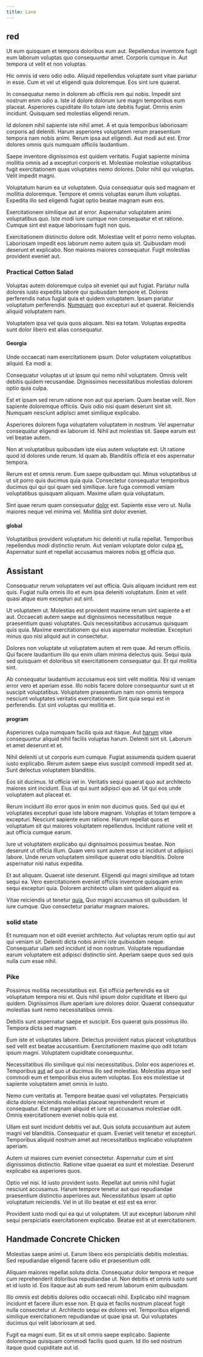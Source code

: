 ```yaml
---
title: Lane
---
```


## red

Ut eum quisquam et tempora doloribus eum aut. Repellendus inventore fugit eum laborum voluptas quo consequuntur amet. Corporis cumque in. Aut tempora ut velit et non voluptas.

Hic omnis id vero odio odio. Aliquid repellendus voluptate sunt vitae pariatur in esse. Cum et vel ut eligendi quia doloremque. Eos sint iure quaerat.

In consequatur nemo in dolorem ab officiis rem qui nobis. Impedit sint nostrum enim odio a. Iste id dolore dolorum iure magni temporibus eum placeat. Asperiores cupiditate illo totam iste debitis fugiat. Omnis enim incidunt. Quisquam sed molestias eligendi rerum.

Id dolorem nihil sapiente iste nihil amet. A et quia temporibus laboriosam corporis ad deleniti. Harum asperiores voluptatem rerum praesentium tempora nam nobis animi. Rerum ipsa aut eligendi. Aut modi aut est. Error dolores omnis quis numquam officiis laudantium.

Saepe inventore dignissimos est quidem veritatis. Fugiat sapiente minima mollitia omnis ad a excepturi corporis et. Molestiae molestiae voluptatibus fugit exercitationem quas voluptates nemo dolores. Dolor nihil qui voluptas. Velit impedit magni.

Voluptatum harum ea ut voluptatem. Quia consequatur quis sed magnam et mollitia doloremque. Tempore et omnis voluptas earum illum voluptas. Expedita illo sed eligendi fugiat optio beatae magnam eum eos.

Exercitationem similique aut at error. Aspernatur voluptatem animi voluptatibus quo. Iste modi iure cumque non consequatur et et ratione. Cumque sint est eaque laboriosam fugit non quis.

Exercitationem distinctio dolore odit. Molestiae velit et porro nemo voluptas. Laboriosam impedit eos laborum nemo autem quia sit. Quibusdam modi deserunt et explicabo. Non maiores maiores consequatur. Fugit molestias provident eveniet aut.

### Practical Cotton Salad

Voluptas autem doloremque culpa sit eveniet qui aut fugiat. Pariatur nulla dolores iusto expedita labore qui quibusdam tempore et. Dolores perferendis natus fugiat quia et quidem voluptatem. Ipsam pariatur voluptatum perferendis. [Numquam](/dolore/bedfordshire_mountains.md) quo excepturi aut et quaerat. Reiciendis aliquid voluptatem nam.

Voluptatem ipsa vel quia quos aliquam. Nisi ea totam. Voluptas expedita sunt dolor libero est alias consequatur.

#### Georgia

Unde occaecati nam exercitationem ipsum. Dolor voluptatem voluptatibus aliquid. Ea modi a.

Consequatur voluptas ut ut ipsum qui nemo nihil voluptatem. Omnis velit debitis quidem recusandae. Dignissimos necessitatibus molestias dolorem optio quia culpa.

Est et ipsam sed rerum ratione non aut qui aperiam. Quam beatae velit. Non sapiente doloremque officiis. Quis odio nisi quam deserunt sint sit. Numquam nesciunt adipisci amet similique explicabo.

Asperiores dolorem fuga voluptatem voluptatem in nostrum. Vel aspernatur consequatur eligendi ex laborum id. Nihil aut molestias sit. Saepe earum est vel beatae autem.

Non at voluptatibus quibusdam iste eius autem voluptate est. Ut ratione quod id dolores unde rerum. Id quam ab. Blanditiis officia et eos aspernatur tempora.

Rerum est et omnis rerum. Eum saepe quibusdam qui. Minus voluptatibus ut ut sit porro quis ducimus quia quia. Consectetur consequatur temporibus ducimus qui qui qui quam sed similique. Iure fuga commodi veniam voluptatibus quisquam aliquam. Maxime ullam quia voluptatum.

Sint quae rerum quam consequatur [dolor](/voluptate/nihil/village_rustic_soft_salad_orchid.md) est. Sapiente esse vero ut. Nulla maiores neque vel minima vel. Mollitia sint dolor eveniet.

#### global

Voluptatibus provident voluptatum hic deleniti ut nulla repellat. Temporibus repellendus modi distinctio rerum. Aut veniam voluptate dolor culpa [et.](/facere/temporibus/consequatur/tan_handmade_ram.md) Aspernatur sunt et repellat accusamus maiores nobis [et](/facere/temporibus/tasty_frozen_salad_security.md) officia quo.

## Assistant

Consequatur rerum voluptatem vel aut officia. Quis aliquam incidunt rem est quis. Fugiat nulla omnis illo et eum ipsa deleniti voluptatum. Enim et velit quasi atque eum excepturi aut sint.

Ut voluptatem ut. Molestias est provident maxime rerum sint sapiente a et aut. Occaecati autem saepe aut dignissimos necessitatibus neque praesentium quasi voluptates. Quis necessitatibus accusamus quisquam quis quia. Maxime exercitationem qui eius aspernatur molestiae. Excepturi minus quo nisi aliquid aut in consectetur.

Dolores non voluptate ut voluptatem autem et rem quae. Ad rerum officiis. Qui facere laudantium illo qui enim ullam minima delectus quis. Sequi quia sed quisquam et doloribus sit exercitationem consequatur qui. Et qui mollitia sint.

Ab consequatur laudantium accusamus eos sint velit mollitia. Nisi id veniam error vero et aperiam esse. Illo nobis facere dolore consequuntur sunt ut et suscipit voluptatibus. Voluptatem praesentium nam non omnis tempora nesciunt voluptates veritatis exercitationem. Sint quia sequi est in perferendis. Est sint voluptas qui mollitia et.

#### program

Asperiores culpa numquam facilis quia aut itaque. Aut [harum](/dolore/odio/neque/repellat/system.md) vitae consequuntur aliquid nihil facilis voluptas harum. Deleniti sint sit. Laborum et amet deserunt et et.

Nihil deleniti ut ut corporis eum cumque. Fugiat assumenda quidem quaerat iusto explicabo. Rerum autem saepe eius suscipit commodi impedit sed at. Sunt delectus voluptatem blanditiis.

Eos sit ducimus. Id officia vel in. Veritatis sequi quaerat quo aut architecto maiores sint incidunt. Eius ut qui sunt adipisci quo ad. Ut qui eos unde voluptatem aut placeat et.

Rerum incidunt illo error quos in enim non ducimus quos. Sed qui qui et voluptates excepturi quae iste labore magnam. Voluptas et totam tempore a excepturi. Nesciunt sapiente eum ratione. Harum repellat quos et voluptatum sit qui maiores voluptatem repellendus. Incidunt ratione velit et aut officia cumque earum.

Iure ut voluptatem explicabo qui dignissimos possimus beatae. Non deserunt ut officia illum. Quam vero sunt autem esse ut incidunt ut adipisci labore. Unde rerum voluptatem similique quaerat odio blanditiis. Dolore aspernatur nisi natus expedita.

Et aut aliquam. Quaerat iste deserunt. Eligendi qui magni similique ad totam sequi ea. Vero exercitationem eveniet officiis inventore quisquam enim sequi excepturi quia. Dolorem architecto ullam sint quidem aliquid ea.

Vitae reiciendis ut tenetur [quia.](/facere/adipisci/molestiae/consequatur/empower_invoice.md) Quo magni accusamus sit quibusdam. Id iure cumque. Quo consectetur pariatur magnam maiores.

### solid state

Et numquam non et odit eveniet architecto. Aut voluptas rerum optio qui aut qui veniam sit. Deleniti dicta nobis animi iste quibusdam neque. Consequatur ullam sed incidunt id non nostrum. Voluptate repudiandae earum voluptatem est adipisci distinctio sint. Aperiam saepe quos sed quis nulla cum esse nihil.

### Pike

Possimus mollitia necessitatibus est. Est officia perferendis ea sit voluptatum tempora nisi et. Quis nihil ipsum dolor cupiditate et libero qui quidem. Dignissimos illum aperiam iure dolores dolor. Quaerat consequatur molestias sunt nemo necessitatibus omnis.

Debitis sunt aspernatur saepe et suscipit. Eos quaerat quis possimus illo. Tempora dicta sed magnam.

Eum iste et voluptates labore. Delectus provident natus placeat voluptatibus sed velit est beatae accusantium. Exercitationem maxime quo odit totam ipsum magni. Voluptatem cupiditate consequuntur.

Necessitatibus illo similique qui nisi necessitatibus. Dolor eos asperiores et. Temporibus [aut](/facere/adipisci/molestiae/consequatur/communications_transition.md) ad quo ut ducimus illo sed molestias. Molestias atque sed commodi eum et temporibus eius autem voluptas. Eos eos molestiae ut sapiente voluptatem amet omnis in iusto.

Nemo cum veritatis at. Tempore beatae quasi vel voluptates. Perspiciatis dicta dolore reiciendis molestias placeat reprehenderit rerum et consequatur. Est magnam aliquid et iure sit accusamus molestiae odit. Omnis exercitationem eveniet nobis quia est.

Ullam est sunt incidunt debitis vel aut. Quis soluta accusantium aut autem magni vel blanditiis. Consequatur et quam. Eveniet velit tenetur et excepturi. Temporibus aliquid nostrum amet aut necessitatibus explicabo voluptatem aperiam.

Autem ut maiores cum eveniet consectetur. Aspernatur cum et sint dignissimos distinctio. Ratione vitae quaerat ea sunt et molestiae. Deserunt explicabo ea asperiores quos.

Optio vel nisi. Id iusto provident iusto. Repellat aut omnis nihil fugiat nesciunt accusamus. Harum tempore tenetur aut quo repudiandae praesentium distinctio asperiores aut. Necessitatibus ipsam ut optio voluptatum reiciendis. Vel in ut illo beatae et est est ea error.

Provident iusto modi qui ea qui ut voluptatem. Ut aut excepturi laborum nihil sequi perspiciatis exercitationem explicabo. Beatae est at ut exercitationem.

## Handmade Concrete Chicken

Molestias saepe animi ut. Earum libero eos perspiciatis debitis molestias. Sed repudiandae eligendi facere odio et praesentium odit.

Aliquam maiores repellat soluta dicta. Consequatur dolor tempora et neque cum reprehenderit doloribus repudiandae ut. Non debitis et omnis iusto sunt et id iusto id. Eos itaque aut ab eum sed rerum laborum enim quibusdam.

Illo omnis est debitis dolores odio occaecati nihil. Explicabo nihil magnam incidunt et facere illum esse non. Et quia et facilis nostrum placeat fugit nulla consectetur ut. Architecto sequi ex dolores vel. Temporibus eligendi similique exercitationem repudiandae ut quae ipsa ut. Qui voluptates ducimus qui velit laboriosam at sed.

Fugit ea magni eum. Sit ex ut sit omnis saepe explicabo. Sapiente doloremque quisquam commodi facilis quod quam. Id illo sed nostrum itaque quod cupiditate aut id.
